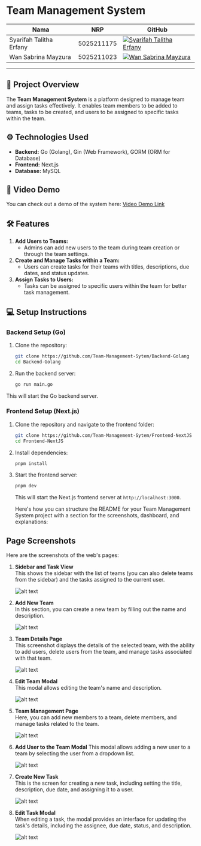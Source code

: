 # Team Management System

| Nama                    | NRP        | GitHub                                                                                           |
| ----------------------- | ---------- | ------------------------------------------------------------------------------------------------ |
| Syarifah Talitha Erfany | 5025211175 | [![Syarifah Talitha Erfany](https://skillicons.dev/icons?i=github)](https://github.com/tlithaee) |
| Wan Sabrina Mayzura     | 5025211023 | [![Wan Sabrina Mayzura](https://skillicons.dev/icons?i=github)](https://github.com/wansabrina)   |

---

## 📌 Project Overview

The **Team Management System** is a platform designed to manage team and assign tasks effectively. It enables team members to be added to teams, tasks to be created, and users to be assigned to specific tasks within the team.

## ⚙️ Technologies Used

- **Backend:** Go (Golang), Gin (Web Framework), GORM (ORM for Database)
- **Frontend:** Next.js
- **Database:** MySQL

## 🎥 Video Demo

You can check out a demo of the system here: [Video Demo Link](https://youtu.be/Sw7O-Jah9dk)

## 🛠 Features

1. **Add Users to Teams:**
   - Admins can add new users to the team during team creation or through the team settings.
2. **Create and Manage Tasks within a Team:**
   - Users can create tasks for their teams with titles, descriptions, due dates, and status updates.
3. **Assign Tasks to Users:**
   - Tasks can be assigned to specific users within the team for better task management.

## 💻 Setup Instructions

### Backend Setup (Go)

1. Clone the repository:

   ```bash
   git clone https://github.com/Team-Management-Sytem/Backend-Golang
   cd Backend-Golang
   ```

2. Run the backend server:
   ```bash
   go run main.go
   ```

This will start the Go backend server.

### Frontend Setup (Next.js)

1. Clone the repository and navigate to the frontend folder:

   ```bash
   git clone https://github.com/Team-Management-Sytem/Frontend-NextJS
   cd Frontend-NextJS
   ```

2. Install dependencies:

   ```bash
   pnpm install
   ```

3. Start the frontend server:

   ```bash
   pnpm dev
   ```

   This will start the Next.js frontend server at `http://localhost:3000`.

   Here's how you can structure the README for your Team Management System project with a section for the screenshots, dashboard, and explanations:

## Page Screenshots

Here are the screenshots of the web's pages:

1. **Sidebar and Task View**  
   This shows the sidebar with the list of teams (you can also delete teams from the sidebar) and the tasks assigned to the current user.

   ![alt text](https://github.com/Team-Management-Sytem/.github/raw/main/documentation/image.png)

2. **Add New Team**  
   In this section, you can create a new team by filling out the name and description.
   
   ![alt text](https://github.com/Team-Management-Sytem/.github/raw/main/documentation/image-1.png)

3. **Team Details Page**  
   This screenshot displays the details of the selected team, with the ability to add users, delete users from the team, and manage tasks associated with that team.
   
   ![alt text](https://github.com/Team-Management-Sytem/.github/raw/main/documentation/image-2.png)

4. **Edit Team Modal**  
   This modal allows editing the team's name and description.
   
   ![alt text](https://github.com/Team-Management-Sytem/.github/raw/main/documentation/image-3.png)

5. **Team Management Page**  
   Here, you can add new members to a team, delete members, and manage tasks related to the team. 

   ![alt text](https://github.com/Team-Management-Sytem/.github/raw/main/documentation/image-4.png)

6. **Add User to the Team Modal**
   This modal allows adding a new user to a team by selecting the user from a dropdown list.
   
   ![alt text](https://github.com/Team-Management-Sytem/.github/raw/main/documentation/image-5.png) 

7. **Create New Task**  
    This is the screen for creating a new task, including setting the title, description, due date, and assigning it to a user.
    
    ![alt text](https://github.com/Team-Management-Sytem/.github/raw/main/documentation/image-6.png)

8. **Edit Task Modal**  
    When editing a task, the modal provides an interface for updating the task's details, including the assignee, due date, status, and description.
    
    ![alt text](https://github.com/Team-Management-Sytem/.github/raw/main/documentation/image-7.png)
